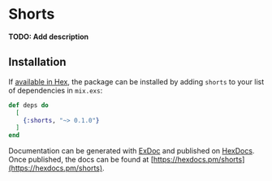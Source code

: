 # Shorts

**TODO: Add description**

## Installation

If [available in Hex](https://hex.pm/docs/publish), the package can be installed
by adding `shorts` to your list of dependencies in `mix.exs`:

```elixir
def deps do
  [
    {:shorts, "~> 0.1.0"}
  ]
end
```

Documentation can be generated with [ExDoc](https://github.com/elixir-lang/ex_doc)
and published on [HexDocs](https://hexdocs.pm). Once published, the docs can
be found at [https://hexdocs.pm/shorts](https://hexdocs.pm/shorts).

